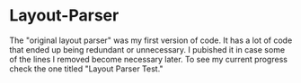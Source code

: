 # Layout-Parser
The "original layout parser" was my first version of code. It has a lot of code that ended up being redundant or unnecessary. I pubished it in case some of the lines I removed become necessary later. To see my current progress check the one titled "Layout Parser Test."
